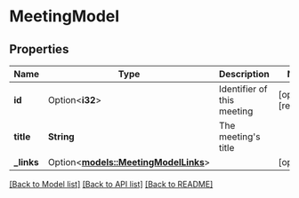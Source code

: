 # MeetingModel

## Properties

Name | Type | Description | Notes
------------ | ------------- | ------------- | -------------
**id** | Option<**i32**> | Identifier of this meeting | [optional][readonly]
**title** | **String** | The meeting's title | 
**_links** | Option<[**models::MeetingModelLinks**](MeetingModel__links.md)> |  | [optional]

[[Back to Model list]](../README.md#documentation-for-models) [[Back to API list]](../README.md#documentation-for-api-endpoints) [[Back to README]](../README.md)


